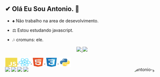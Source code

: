 ## ✔ Olá Eu Sou Antonio. 👨

- ♠  Não trabalho na area de desevolvimento.

- ⚖ Estou estudando javascript.

- 🎶 cromuns: ele.

<div align="center">
  <a href="https://github.com/antoniocs">
  <img height="180em"src="https://github-readme-stats.vercel.app/api?username = antoniocs&show_icons=true&theme=chartreuse-dark&include_all_commits=true&count_private=true"/>
     <img height="180em" src="https://github-readme-stats.vercel.app/api/top-langs/?username=antoniocs&layout=compact&langs_count=7&theme=blue-green"/>
   
</div>
  <div style="display: inline_block"><br>
  <img align="center" alt="antonio-Js" height="30" width="40" src="https://raw.githubusercontent.com/devicons/devicon/master/icons/javascript/javascript-plain.svg">
     <img align="center" alt="antonio-React" height="30" width="40" src="https://raw.githubusercontent.com/devicons/devicon/master/icons/react/react-original.svg">
     <img align="center" alt="antonio-HTML" height="30" width="40" src="https://raw.githubusercontent.com/devicons/devicon/master/icons/html5/html5-original.svg">
      <img align="center" alt="antonio-CSS" height="30" width="40" src="https://raw.githubusercontent.com/devicons/devicon/master/icons/css3/css3-original.svg">
  <img align="center" alt="antonio-Python" height="30" width="40" src="https://raw.githubusercontent.com/devicons/devicon/master/icons/python/python-original.svg">
     
</div>
<img align="right" alt="antonio-pic" height="150" style="border-radius:50px;" src="https://      >
</div>
  
  ##
 
<div> 
  
  
 	<a href=" h    ://         " target="_blank"><img src="https://img.shields.io/badge/    -9146FF?style=for-the-badge&logo=twitch&logoColor=white" target="_blank"></a>
 <a href="   h   ://            " target="_blank"><img src="https://img.shields.io/badge/     -7289DA?style=for-the-badge&logo=discord&logoColor=white" target="_blank"></a> 
 <a href="   h  ://           " target="_blank"><img src="https://img.shields.io/badge/   -7289DA?style=for-the-badge&logo=discord&logoColor=white" target="_blank"></a> 
  <a href = "mailto:correia202137@gmail.com"><img src="https://img.shields.io/badge/-Gmail-%23333?style=for-the-badge&logo=gmail&logoColor=white" target="_blank"></a>
 <a href="https://www.linkedin.com/in/ :linh do   linkedin:    -45875016a" target="_blank"><img src="https://img.shields.io/badge/-LinkedIn-%230077B5?style=for-the-badge&logo=linkedin&logoColor=white" target="_blank"></a> 

